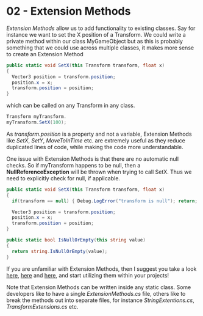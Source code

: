 # 02 - Extension Methods

*Extension Methods* allow us to add functionality to existing classes. Say for instance we want to set the X position of a Transform. We could write a private method within our class MyGameObject but as this is probably something that we could use across multiple classes, it makes more sense to create an Extension Method

```C#
public static void SetX(this Transform transform, float x)
{
  Vector3 position = transform.position;
  position.x = x;
  transform.position = position;
}
```

which can be called on any Transform in any class.

```C#
Transform myTransform.
myTransform.SetX(100);
```

As *transform.position* is a property and not a variable, Extension Methods like *SetX*, *SetY*, *MoveToInTime* etc. are extremely useful as they reduce duplicated lines of code, while making the code more understandable.

One issue with Extension Methods is that there are no automatic null checks. So if myTransform happens to be null, then a **NullReferenceException** will be thrown when trying to call SetX. Thus we need to explicitly check for null, if applicable.

```C#
public static void SetX(this Transform transform, float x)
{
  if(transform == null) { Debug.LogError("transform is null"); return; }

  Vector3 position = transform.position;
  position.x = x;
  transform.position = position;
}
```

```C#
public static bool IsNullOrEmpty(this string value)
{
  return string.IsNullOrEmpty(value);
}
```

If you are unfamiliar with Extension Methods, then I suggest you take a look [here](https://msdn.microsoft.com/pl-pl/library/windows/desktop/bb383977(v=vs.100).aspx), [here](https://unity3d.com/learn/tutorials/topics/scripting/extension-methods) and [here](http://www.alanzucconi.com/2015/08/05/extension-methods-in-c/), and start utilizing them within your projects!

Note that Extension Methods can be written inside any static class. Some developers like to have a single *ExtensionMethods.cs* file, others like to break the methods out into separate files, for instance *StringExtentions.cs*, *TransformExtensions.cs* etc.